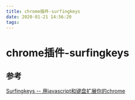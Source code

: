 ```yaml
---
title: chrome插件-surfingkeys
date: 2020-01-21 14:56:20
tags:
---
```


# chrome插件-surfingkeys


## 参考
[Surfingkeys -- 用javascript和键盘扩展你的chrome](https://github.com/brookhong/Surfingkeys/blob/master/README_CN.md)

